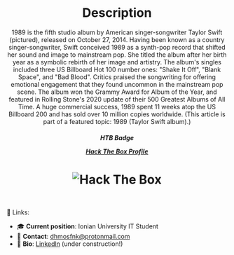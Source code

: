 <h1 align="center">Description</h1>
<p align="center">1989 is the fifth studio album by American singer-songwriter Taylor Swift (pictured), released on October 27, 2014. Having been known as a country singer-songwriter, Swift conceived 1989 as a synth-pop record that shifted her sound and image to mainstream pop. She titled the album after her birth year as a symbolic rebirth of her image and artistry. The album's singles included three US Billboard Hot 100 number ones: "Shake It Off", "Blank Space", and "Bad Blood". Critics praised the songwriting for offering emotional engagement that they found uncommon in the mainstream pop scene. The album won the Grammy Award for Album of the Year, and featured in Rolling Stone's 2020 update of their 500 Greatest Albums of All Time. A huge commercial success, 1989 spent 11 weeks atop the US Billboard 200 and has sold over 10 million copies worldwide. (This article is part of a featured topic: 1989 (Taylor Swift album).)</p>
<h5 align="center">HTB Badge
  <br>
  
   [Hack The Box Profile](https://app.hackthebox.com/profile/78776)
  
</h5>
<h1 align="center"><img src="http://www.hackthebox.eu/badge/image/78776" alt="Hack The Box"></h1>
<br>
  
:link: Links: <br>
- :mortar_board: <b>Current position</b>: Ionian University IT Student <br>
- 📧 <b>Contact</b>: dhmosfnk@protonmail.com <br>
- :bookmark_tabs: <b>Bio</b>: [Linkedln](https://www.linkedin.com/in/%CE%B4%CE%B7%CE%BC%CE%BF%CF%83%CE%B8%CE%AD%CE%BD%CE%B7%CF%82-%CF%84%CE%B6%CE%AC%CE%BC%CE%B1-b16a39224/) (under construction!)

  



<!--
**dhmosfunk/dhmosfunk** is a ✨ _special_ ✨ repository because its `README.md` (this file) appears on your GitHub profile.

Here are some ideas to get you started:

- 🔭 I’m currently working on ...
- 🌱 I’m currently learning ...
- 👯 I’m looking to collaborate on ...
- 🤔 I’m looking for help with ...
- 💬 Ask me about ...
- 📫 How to reach me: ...
- 😄 Pronouns: ...
- ⚡ Fun fact: ...
-->
